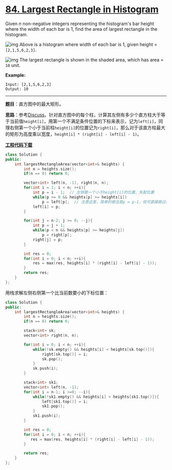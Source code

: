 # [84. Largest Rectangle in Histogram](https://leetcode.com/problems/largest-rectangle-in-histogram/)

Given *n* non-negative integers representing the histogram's bar height where the width of each bar is 1, find the area of largest rectangle in the histogram.



![img](https://assets.leetcode.com/uploads/2018/10/12/histogram.png)
Above is a histogram where width of each bar is 1, given height = `[2,1,5,6,2,3]`.



![img](https://assets.leetcode.com/uploads/2018/10/12/histogram_area.png)
The largest rectangle is shown in the shaded area, which has area = `10` unit.

 **Example:**

```
Input: [2,1,5,6,2,3]
Output: 10
```

-----

**题目**：直方图中的最大矩形。

**思路**：参考[Discuss](https://leetcode.com/problems/largest-rectangle-in-histogram/discuss/28902/5ms-O(n)-Java-solution-explained-(beats-96))。针对直方图中的每个柱，计算其左侧有多少个直方柱大于等于当前值`height[i]`，用第一个不满足条件位置的下标来表示，记为`left[i]`，同理右侧第一个小于当前柱`height[i]`的位置记为`right[i]`，那么对于该直方柱最大的矩形为高度乘以宽度，`height[i] * (right[i] - left[i] - 1)`。

[**工程代码下载**](https://github.com/shenkh/leetcode)

```cpp
class Solution {
public:
    int largestRectangleArea(vector<int>& heights) {
        int n = heights.size();
        if(n == 0) return 0;

        vector<int> left(n, -1), right(n, n);
        for(int i = 1; i < n; ++i){
            int p = i - 1;  // 左侧第一个小于height[i]的位置，失配位置
            while(p >= 0 && heights[p] >= heights[i])
                p = left[p];  // 注意这里，简单的做法是p = p-1，但可直接跳过已经扫描过的部分
            left[i] = p;
        }

        for(int j = n-2; j >= 0; --j){
            int p = j + 1;
            while(p < n && heights[p] >= heights[j])
                p = right[p];
            right[j] = p;
        }

        int res = 0;
        for(int i = 0; i < n; ++i){
            res = max(res, heights[i] * (right[i] - left[i] - 1));
        }
        return res;
    }
};
```

用栈求解左侧右侧第一个比当前数要小的下标位置：

```cpp
class Solution {
public:
    int largestRectangleArea(vector<int>& heights) {
        int n = heights.size();
        if(n == 0) return 0;

        stack<int> sk;
        vector<int> right(n, n);

        for(int i = 0; i < n; ++i){
            while(!sk.empty() && heights[i] < heights[sk.top()]){
                right[sk.top()] = i;
                sk.pop();
            }
            sk.push(i);
        }

        stack<int> sk1;
        vector<int> left(n, -1);
        for(int i = n-1; i >=0; --i){
            while(!sk1.empty() && heights[i] < heights[sk1.top()]){
                left[sk1.top()] = i;
                sk1.pop();
            }
            sk1.push(i);
        }

        int res = 0;
        for(int i = 0; i < n; ++i){
           res = max(res, heights[i] * (right[i] - left[i] - 1));
        }

        return res;
    }
};
```

